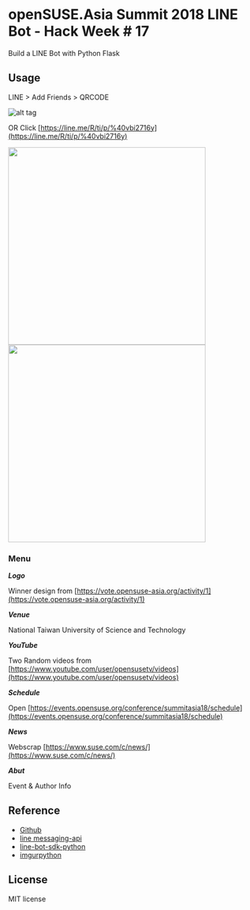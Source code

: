 # openSUSE.Asia Summit 2018 LINE Bot - Hack Week # 17

Build a LINE Bot with Python Flask

## Usage

LINE > Add Friends > QRCODE

![alt tag](http://i.imgur.com/Kkpzt4p.jpg)

OR Click [https://line.me/R/ti/p/%40vbi2716y](https://line.me/R/ti/p/%40vbi2716y)

<img src="https://i.imgur.com/wmEoo6w.png" width="400">

<img src="https://i.imgur.com/2EiwtNN.png" width="400">

### Menu

***Logo***

Winner design from [https://vote.opensuse-asia.org/activity/1](https://vote.opensuse-asia.org/activity/1)

***Venue***

National Taiwan University of Science and Technology

***YouTube***

Two Random videos from [https://www.youtube.com/user/opensusetv/videos](https://www.youtube.com/user/opensusetv/videos)

***Schedule***

Open [https://events.opensuse.org/conference/summitasia18/schedule](https://events.opensuse.org/conference/summitasia18/schedule)

***News***

Webscrap [https://www.suse.com/c/news/](https://www.suse.com/c/news/)

***Abut***

Event & Author Info

## Reference

* [Github](https://github.com/twtrubiks/line-bot-tutorial)
* [line messaging-api](https://devdocs.line.me/en/#messaging-api)
* [line-bot-sdk-python](https://github.com/line/line-bot-sdk-python)
* [imgurpython](https://github.com/Imgur/imgurpython)

## License

MIT license
